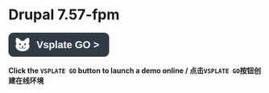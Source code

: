 # Drupal 7.57-fpm

<a href="https://www.vsplate.com/?docker-compose=https://github.com/vsplate/dcenvs/drupal/7.57-fpm"><img alt="VSPLATE GO" src="https://raw.githubusercontent.com/vsplate/images/master/vsgo_btn.png" width="200px"></a>

**Click the `VSPLATE GO` button to launch a demo online / 点击`VSPLATE GO`按钮创建在线环境**